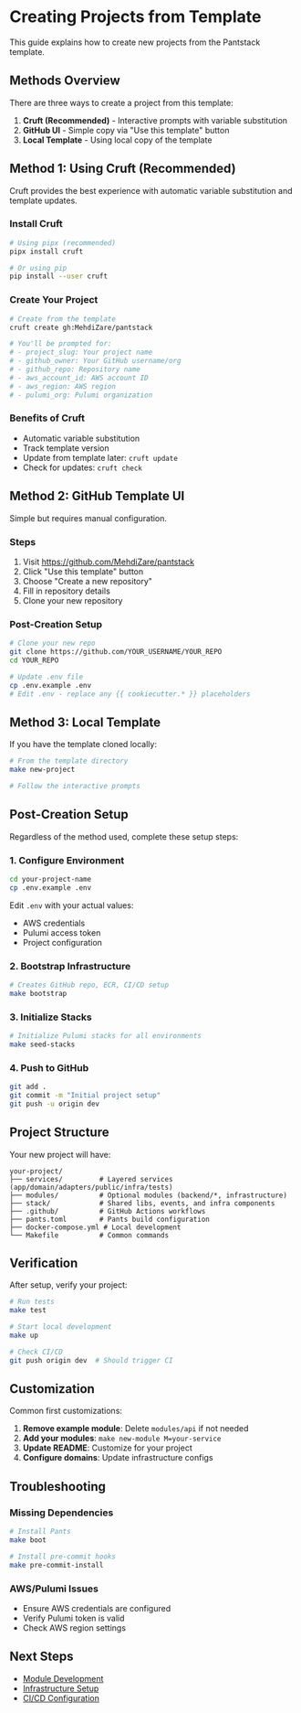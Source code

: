 # Creating Projects from Template

This guide explains how to create new projects from the Pantstack template.

## Methods Overview

There are three ways to create a project from this template:

1. **Cruft (Recommended)** - Interactive prompts with variable substitution
2. **GitHub UI** - Simple copy via "Use this template" button
3. **Local Template** - Using local copy of the template

## Method 1: Using Cruft (Recommended)

Cruft provides the best experience with automatic variable substitution and template updates.

### Install Cruft

```bash
# Using pipx (recommended)
pipx install cruft

# Or using pip
pip install --user cruft
```

### Create Your Project

```bash
# Create from the template
cruft create gh:MehdiZare/pantstack

# You'll be prompted for:
# - project_slug: Your project name
# - github_owner: Your GitHub username/org
# - github_repo: Repository name
# - aws_account_id: AWS account ID
# - aws_region: AWS region
# - pulumi_org: Pulumi organization
```

### Benefits of Cruft

- Automatic variable substitution
- Track template version
- Update from template later: `cruft update`
- Check for updates: `cruft check`

## Method 2: GitHub Template UI

Simple but requires manual configuration.

### Steps

1. Visit https://github.com/MehdiZare/pantstack
2. Click "Use this template" button
3. Choose "Create a new repository"
4. Fill in repository details
5. Clone your new repository

### Post-Creation Setup

```bash
# Clone your new repo
git clone https://github.com/YOUR_USERNAME/YOUR_REPO
cd YOUR_REPO

# Update .env file
cp .env.example .env
# Edit .env - replace any {{ cookiecutter.* }} placeholders
```

## Method 3: Local Template

If you have the template cloned locally:

```bash
# From the template directory
make new-project

# Follow the interactive prompts
```

## Post-Creation Setup

Regardless of the method used, complete these setup steps:

### 1. Configure Environment

```bash
cd your-project-name
cp .env.example .env
```

Edit `.env` with your actual values:
- AWS credentials
- Pulumi access token
- Project configuration

### 2. Bootstrap Infrastructure

```bash
# Creates GitHub repo, ECR, CI/CD setup
make bootstrap
```

### 3. Initialize Stacks

```bash
# Initialize Pulumi stacks for all environments
make seed-stacks
```

### 4. Push to GitHub

```bash
git add .
git commit -m "Initial project setup"
git push -u origin dev
```

## Project Structure

Your new project will have:

```
your-project/
├── services/         # Layered services (app/domain/adapters/public/infra/tests)
├── modules/          # Optional modules (backend/*, infrastructure)
├── stack/            # Shared libs, events, and infra components
├── .github/          # GitHub Actions workflows
├── pants.toml        # Pants build configuration
├── docker-compose.yml # Local development
└── Makefile          # Common commands
```

## Verification

After setup, verify your project:

```bash
# Run tests
make test

# Start local development
make up

# Check CI/CD
git push origin dev  # Should trigger CI
```

## Customization

Common first customizations:

1. **Remove example module**: Delete `modules/api` if not needed
2. **Add your modules**: `make new-module M=your-service`
3. **Update README**: Customize for your project
4. **Configure domains**: Update infrastructure configs

## Troubleshooting

### Missing Dependencies

```bash
# Install Pants
make boot

# Install pre-commit hooks
make pre-commit-install
```

### AWS/Pulumi Issues

- Ensure AWS credentials are configured
- Verify Pulumi token is valid
- Check AWS region settings

## Next Steps

- [Module Development](../development/module-development.md)
- [Infrastructure Setup](../architecture/infrastructure.md)
- [CI/CD Configuration](../architecture/cicd.md)
